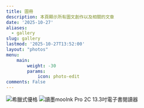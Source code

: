 ```yaml
---
title: 圖冊
description: 本頁顯示所有圖文創作以及相關的文章
date: '2025-10-27'
aliases:
  - gallery
slug: gallery
lastmod: '2025-10-27T13:52:00'
layout: "photos"
menu:
    main:
        weight: -30
        params:
            icon: photo-edit
comments: False
---
```

<gallery>
<!--<img src="" alt="" data-link="" /> -->
<img src="https://scientia-potentia-est.com/wp-content/uploads/2025/10/20251025-希臘式優酪-scaled.webp" alt="希臘式優格" data-link="" />
<img src="https://scientia-potentia-est.com/wp-content/uploads/2025/08/IMG_0400-scaled.webp" alt="讀墨mooInk Pro 2C 13.3吋電子書閱讀器" data-link="https://scientiatw.live/p/readmoo-mooink-pro-2c/" />
</gallery>
